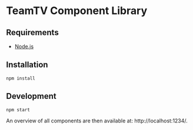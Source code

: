 # TeamTV Component Library

## Requirements

- [Node.js](https://nodejs.org)

## Installation

    npm install

## Development

    npm start

An overview of all components are then available at: http://localhost:1234/.
